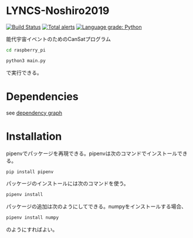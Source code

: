 # LYNCS-Noshiro2019 
[![Build Status](https://travis-ci.com/LYNCS-Keio/LYNCS-Noshiro2019.svg?branch=master)](https://travis-ci.com/LYNCS-Keio/LYNCS-Noshiro2019)
[![Total alerts](https://img.shields.io/lgtm/alerts/g/LYNCS-Keio/LYNCS-Noshiro2019.svg?logo=lgtm&logoWidth=18)](https://lgtm.com/projects/g/LYNCS-Keio/LYNCS-Noshiro2019/alerts/)
[![Language grade: Python](https://img.shields.io/lgtm/grade/python/g/LYNCS-Keio/LYNCS-Noshiro2019.svg?logo=lgtm&logoWidth=18)](https://lgtm.com/projects/g/LYNCS-Keio/LYNCS-Noshiro2019/context:python)

能代宇宙イベントのためのCanSatプログラム  

```bash
cd raspberry_pi
```
```bash
python3 main.py
```
で実行できる。
# Dependencies
see [dependency graph](https://github.com/LYNCS-Keio/LYNCS-Noshiro2019/network/dependencies)
# Installation
pipenvでパッケージを再現できる。pipenvは次のコマンドでインストールできる。
```bash
pip install pipenv
```
パッケージのインストールには次のコマンドを使う。
```bash
pipenv install
```
パッケージの追加は次のようにしてできる。numpyをインストールする場合、
```bash
pipenv install numpy
```
のようにすればよい。
